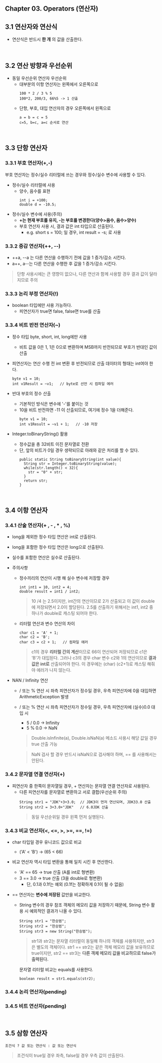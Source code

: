 ## Chapter 03. Operators (연산자)

## 3.1 연산자와 연산식
* 연산식은 반드시 **한 개** 의 값을 산출한다.
<br>

## 3.2 연산 방향과 우선순위
* 동일 우선순위 연산자 우선순위
  * 대부분의 이항 연산자는 왼쪽에서 오른쪽으로
    ```
    100 * 2 / 3 % 5
    100*2, 200/3, 66%5 -> 1 산출
    ```
  * 단항, 부호, 대입 연산자의 경우 오른쪽에서 왼쪽으로
    ```
    a = b = c = 5
    c=5, b=c, a=c 순서로 연산
    ```
<br>

## 3.3 단항 연산자

### 3.3.1 부호 연산자(+,-)
부호 연산자는 정수/실수 리터럴에 쓰는 경우와 정수/실수 변수에 사용할 수 있다.
* 정수/실수 리터럴에 사용
  * 양수, 음수를 표현
    ```
    int i = +100;
    double d = -10.5;
    ```
* 정수/실수 변수에 사용(주의)
  * **+는 현재 부호를 유지, -는 부호를 변경한다(양수>음수, 음수>양수)**
  * 부호 연산자 사용 시, 결과 값은 int 타입으로 산출된다.
    * e.g. short s = 100; 일 경우, int result = -s; 로 사용

### 3.3.2 증감 연산자(++, --)
* ++a, --a 는 다른 연산을 수행하기 전에 값을 1 증가/감소 시킨다.
* a++, a--는 다른 연산을 수행한 후 값을 1 증가/감소 시킨다.

>단항 사용시에는 큰 영향이 없으나, 다른 연산과 함께 사용할 경우 결과 값이 달라지므로 주의

### 3.3.3 논리 부정 연산자(!)
* boolean 타입에만 사용 가능하다.
  * 피연산자가 true면 false, false면 true를 산출

### 3.3.4 비트 반전 연산자(~)
* 정수 타입 byte, short, int, long에만 사용
  * 비트 값을 0은 1, 1은 0으로 변환하며 MSB까지 반전되므로 부호가 반대인 값이 산출

* 피연산자는 연산 수행 전 int 변환 후 반전되므로 산출 데이터의 형태는 int여야 한다.
  ```
  byte v1 = 10;
  int v1Result = ~v1;   // byte로 선언 시 컴파일 에러
  ```
* 반대 부호의 정수 산출
  * 기본적인 방식은 변수에 '-'를 붙이는 것
  * 10을 비트 반전하면 -11 이 산출되므로, 여기에 정수 1을 더해준다.
    ```
    byte v1 = 10;
    int v1Result = ~v1 + 1;   // -10 저장
    ```
* Integer.toBinaryString() 활용
  * 정수값을 총 32비트 이진 문자열로 전환
  * 단, 앞의 비트가 0일 경우 생략되므로 아래와 같은 처리를 할 수 있다.
    ```
    public static String toBinaryString(int value){
      String str = Integer.toBinaryString(value);
      while(str.length() < 32){
        str = "0" + str;
      }
      return str;
    }
    ```

<br>

## 3.4 이항 연산자

### 3.4.1 산술 연산자(+ , - , * , %)
* long을 제외한 정수 타입 연산은 int로 산출된다.
* long을 포함한 정수 타입 연산은 long으로 산출된다.
* 실수를 포함한 연산은 실수로 산출된다.
* 주의사항
  * 정수끼리의 연산이 시행 해 실수 변수에 저장할 경우
    ```
    int int1 = 10, int2 = 4;
    double result = int1 / int2;
    ```
    > 10 /4 는 2.5이지만, int간의 연산이므로 2가 산출되고 이 값이 double에 저장되면서
    2.0이 할당된다. 2.5를 산출하기 위해서는 int1, int2 중 하나가 double로 캐스팅 되어야 한다.

  * 리터럴 연산과 변수 연산의 차이
    ```
    char c1 = 'A' + 1;
    char c2 = 'B';
    char c3 = c2 + 1;   // 컴파일 에러
    ```
    > c1의 경우 **리터럴 간의 계산**이므로 66이 연산되어 저장되므로 c1은 'B'가 대입된다.
    그러나 c3의 경우 char 변수 c2와 1의 연산이므로 **결과 값은 int로** 산출되어야 한다.
    이 경우에는 (char) (c2+1)로 캐스팅 해줘야 에러가 나지 않는다.

* NAN / Infinity 연산
  * / 또는 % 연산 시 좌측 피연산자가 정수일 경우, 우측 피연산자에 0을 대입하면 ArithmeticException 발생
  * / 또는 % 연산 시 좌측 피연산자가 정수일 경우, 우측 피연산자에 (실수)0.0 대입 시
    * 5 / 0.0 -> Infinity
    * 5 % 0.0 -> NaN
    > Double.isInfinite(a), Double.isNaN(a) 메소드 사용시 해당 값일 경우 true 산출 가능

    > NaN 검사 할 경우 반드시 isNaN으로 검사해야 하며, == 를 사용해서는 안된다.

### 3.4.2 문자열 연결 연산자(+)
* 피연산자 중 한쪽이 문자열일 경우, + 연산자는 문자열 연결 연산자로 사용된다.
  * 다른 피연산자를 문자열로 변환하고 서로 결합(우선순위 주의)
    ```
    String str1 = "JDK"+3+3.0;  // JDK3이 먼저 연산되며, JDK33.0 산출
    String str2 = 3+3.0+"JDK"   // 6.0JDK 산출
    ```
    > 동일 우선순위일 경우 왼쪽 먼저 실행된다.

### 3.4.3 비교 연산자(<, <=, >, >=, ==, !=)
* char 타입일 경우 유니코드 값으로 비교
  * ('A' < 'B') -> (65 < 66)

* 비교 연산자 역시 타입 변환을 통해 일치 시킨 후 연산한다.
  * 'A' == 65 -> true 산출 (A를 int로 형변환)
  * 3 == 3.0 -> true 산출 (3을 double로 형변환)
    * 단, 0.1과 0.1f는 예외 (0.1f는 정확하게 0.1이 될 수 없음)

* == 연산자는 **변수에 저장된** 값만을 비교한다.
  * String 변수의 경우 참조 객체의 메모리 값을 저장하기 때문에, String 변수 활용 시 예외적인 결과가 나올 수 있다.

    ```
    String str1 = "한승범";
    String str2 = "한승범";
    String str3 = new String("한승범");
    ```
    > str1과 str2는 문자열 리터럴이 동일해 하나의 객체를 사용하지만, str3은 별도의 객체이다.
    str1 == str2는 같은 객체 메모리 값을 보유하므로 true이지만, str2 == str3는 **다른 객체 메모리 값을 비교하므로 false가 출력된다.**

    문자열 리터럴 비교는 equals를 사용한다.
    ```
    boolean result = str1.equals(str2);
    ```

### 3.4.4 논리 연산자(pending)
### 3.4.5 비트 연산자(pending)

<br>

## 3.5 삼항 연산자
```
조건식 ? 값 또는 연산식 : 값 또는 연산식
```
> 조건식이 true일 경우 좌측, false일 경우 우측 값이 산출된다.
